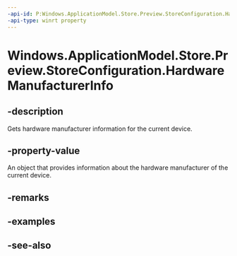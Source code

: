 ----api-id: P:Windows.ApplicationModel.Store.Preview.StoreConfiguration.HardwareManufacturerInfo
-api-type: winrt property
---<!-- Property syntaxpublic Windows.ApplicationModel.Store.Preview.StoreHardwareManufacturerInfo HardwareManufacturerInfo { get; }--># Windows.ApplicationModel.Store.Preview.StoreConfiguration.HardwareManufacturerInfo## -descriptionGets hardware manufacturer information for the current device.## -property-valueAn object that provides information about the hardware manufacturer of the current device.## -remarks## -examples## -see-also